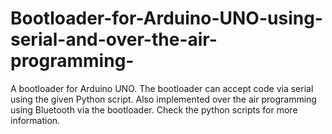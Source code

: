 # Bootloader-for-Arduino-UNO-using-serial-and-over-the-air-programming-

A bootloader for Arduino UNO. The bootloader can accept code via serial using the given Python script. Also implemented over the air programming
using Bluetooth via the bootloader. Check the python scripts for more information.
